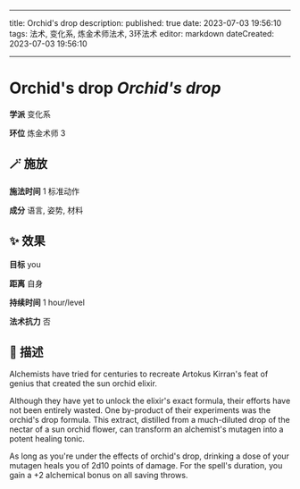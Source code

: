 
---
title: Orchid's drop
description: 
published: true
date: 2023-07-03 19:56:10
tags: 法术, 变化系, 炼金术师法术, 3环法术
editor: markdown
dateCreated: 2023-07-03 19:56:10

---

# **Orchid's drop** *Orchid's drop*

**学派** 变化系 

**环位** 炼金术师 3

## 🪄 施放

**施法时间** 1 标准动作

**成分** 语言, 姿势, 材料

## ✨ 效果 

**目标** you 

**距离** 自身  

**持续时间** 1 hour/level 

**法术抗力** 否

## 📖 描述

Alchemists have tried for centuries to recreate Artokus Kirran's feat of genius that created the sun orchid elixir.

Although they have yet to unlock the elixir's exact formula, their efforts have not been entirely wasted. One by-product of their experiments was the orchid's drop formula. This extract, distilled from a much-diluted drop of the nectar of a sun orchid flower, can transform an alchemist's mutagen into a potent healing tonic.

As long as you're under the effects of orchid's drop, drinking a dose of your mutagen heals you of 2d10 points of damage. For the spell's duration, you gain a +2 alchemical bonus on all saving throws.
    